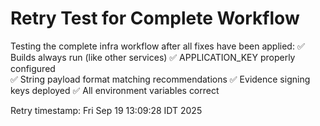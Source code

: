 # Retry Test for Complete Workflow

Testing the complete infra workflow after all fixes have been applied:
✅ Builds always run (like other services)
✅ APPLICATION_KEY properly configured  
✅ String payload format matching recommendations
✅ Evidence signing keys deployed
✅ All environment variables correct

Retry timestamp: Fri Sep 19 13:09:28 IDT 2025
